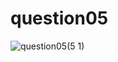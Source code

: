 # question05
![question05(5 1)](https://github.com/talharusman/pf-fall-23/assets/142867808/4a2b14bb-7d57-46d7-946b-359b19d62916)

